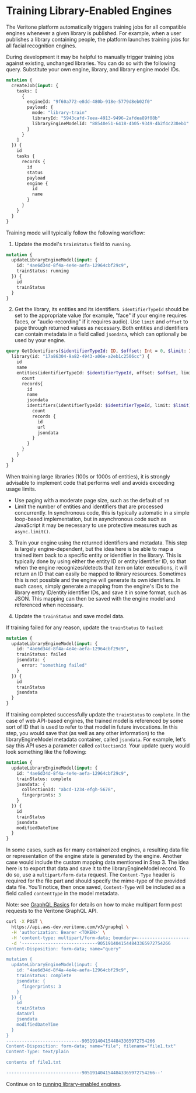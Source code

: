 # Training Library-Enabled Engines

The Veritone platform automatically triggers training jobs for
all compatible engines whenever a given library is published.
For example, when a user publishes a library containing people,
the platform launches training jobs for all facial recognition engines.

During development it may be helpful to manually trigger training
jobs against existing, unchanged libraries.
You can do so with the following query. Substitute your own
engine, library, and library engine model IDs.

```graphql
mutation {
  createJob(input: {
    tasks: [
      {
        engineId: "9f60a772-e8dd-480b-918e-5779d8eb02f0"
        payload: {
          mode: "library-train"
          libraryId: "5943cafd-7eea-4913-9496-2afdea89f08b"
          libraryEngineModelId: "88540e51-6418-4b05-9349-4b2f4c230eb1"
        }
      }
    ]
  }) {
    id
    tasks {
      records {
        id
        status
        payload
        engine {
          id
          name
        }
      }
    }
  }
}
```

Training mode will typically follow the following workflow:

1. Update the model's `trainStatus` field to `running`.

```graphql
mutation {
  updateLibraryEngineModel(input: {
    id: "4ae6d34d-8f4a-4e4e-aefa-12964cbf29c9",
    trainStatus: running
  }) {
    id
    trainStatus
  }
}
```

2. Get the library, its entities and its identifiers. `identifierTypeId` should be set to the appropriate value (for example, "face" if your engine requires faces, or "audio-recording" if it requires audio). Use `limit` and `offset` to page through returned values as necessary. Both entities and identifiers can contain metadata in a field called `jsondata`, which can optionally be used by your engine.

```graphql
query GetIdentifiers($identifierTypeId: ID, $offset: Int = 0, $limit: Int = 25) {
  library(id: "17a86304-9a82-4943-a06e-a2eb1c2506cc") {
    id
    name
    entities(identifierTypeId: $identifierTypeId, offset: $offset, limit: $limit) {
      count
      records{
        id
        name
        jsondata
        identifiers(identifierTypeId: $identifierTypeId, limit: $limit) {
          count
          records {
            id
            url
            jsondata
          }
        }
      }
    }
  }
}
```

When training large libraries (100s or 1000s of entities), it is
strongly advisable to implement code that performs well and avoids
exceeding usage limits.
* Use paging with a moderate page size, such as the default of `30`
* Limit the number of entities and identifiers that are processed
concurrently. In synchronous code, this is typically automatic in a
simple loop-based implementation, but in asynchronous code such as
JavaScript it may be necessary to use protective measures such as `async.limit()`.

3. Train your engine using the returned identifiers and metadata. This step is largely engine-dependent, but the idea here is be able to map a trained item back to a specific entity or identifier in the library. This is typically done by using either the entity ID or entity identifier ID, so that when the engine recognizes/detects that item on later executions, it will return an ID that can easily be mapped to library resources. Sometimes this is not possible and the engine will generate its own identifiers. In such cases, simply generate a mapping from the engine's IDs to the library entity ID/entity identifier IDs, and save it in some format, such as JSON. This mapping can then be saved with the engine model and referenced when necessary.

4. Update the `trainStatus` and save model data.

If training failed for any reason, update the `trainStatus` to `failed`:
```graphql
mutation {
  updateLibraryEngineModel(input: {
    id: "4ae6d34d-8f4a-4e4e-aefa-12964cbf29c9",
    trainStatus: failed
    jsondata: {
      error: "something failed"
    }
  }) {
    id
    trainStatus
    jsondata
  }
}
```

If training completed successfully update the `trainStatus` to `complete`. In the case of web API-based engines, the trained model is referenced by some sort of ID that is used to refer to that model in future invocations. In this step, you would save that (as well as any other information) to the libraryEngineModel metadata container, called `jsondata`. For example, let's say this API uses a parameter called `collectionId`. Your update query would look something like the following:

```graphql
mutation {
  updateLibraryEngineModel(input: {
    id: "4ae6d34d-8f4a-4e4e-aefa-12964cbf29c9",
    trainStatus: complete
    jsondata: {
      collectionId: "abcd-1234-efgh-5678",
      fingerprints: 3
    }
  }) {
    id
    trainStatus
    jsondata
    modifiedDateTime
  }
}
```

In some cases, such as for many containerized engines, a resulting data file or representation of the engine state is generated by the engine. Another case would include the custom mapping data mentioned in Step 3. The idea here is to export that data and save it to the libraryEngineModel record. To do so, use a `multipart/form-data` request. The `Content-Type` header is required for the file part and should specify the mime-type of the provided data file. You'll notice, then once saved, `Content-Type` will be included as a field called `contentType` in the model metadata.

Note:  see [GraphQL Basics](/apis/tutorials/graphql-basics) for details
on how to make multipart form post requests to the Veritone GraphQL API.

```bash
curl -X POST \
  https://api.aws-dev.veritone.com/v3/graphql \
  -H 'authorization: Bearer <TOKEN>' \
  -H 'content-type: multipart/form-data; boundary=---------------------------9051914041544843365972754266' \
  -d '-----------------------------9051914041544843365972754266
Content-Disposition: form-data; name="query"

mutation {
  updateLibraryEngineModel(input: {
    id: "4ae6d34d-8f4a-4e4e-aefa-12964cbf29c9",
    trainStatus: complete
    jsondata: {
      fingerprints: 3
    }
  }) {
    id
    trainStatus
    dataUrl
    jsondata
    modifiedDateTime
  }
}
-----------------------------9051914041544843365972754266
Content-Disposition: form-data; name="file"; filename="file1.txt"
Content-Type: text/plain

contents of file1.txt

-----------------------------9051914041544843365972754266--'
```

Continue on to [running library-enabled engines](/developer/libraries/running).
